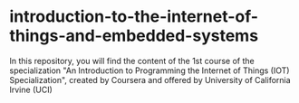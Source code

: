 # introduction-to-the-internet-of-things-and-embedded-systems
In this repository, you will find the content of the 1st course of the specialization "An Introduction to Programming the Internet of Things (IOT) Specialization", created by Coursera and offered by University of California Irvine (UCI)
